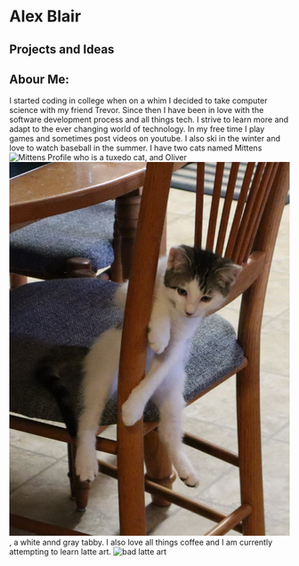 # Alex Blair
## Projects and Ideas

Abour Me:
---------
I started coding in college when on a whim I decided to take computer science with my friend Trevor. Since then I have been in love with the software development process and all things tech. I strive to learn more and adapt to the ever changing world of technology. In my free time I play games and sometimes post videos on youtube. I also ski in the winter and love to watch baseball in the summer. I have two cats named Mittens ![Mittens Profile](/images/Mittens.JPG) who is a tuxedo cat, and Oliver ![Oliver Profile](/images/oliver.JPG), a white annd gray tabby. I also love all things coffee and I am currently attempting to learn latte art. ![bad latte art](/images/Latte.JPG)



